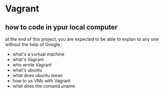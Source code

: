 # Vagrant

## how to code in ypur local computer

at the end of this project, you are expected to be able to explan to any one without the help of Google .

* what's a vurtual machine
* what's Vagrant
* who wrote Vagrant
* what's ubuntu
* what does ubuntu mean
* how to us VMs with Vagrant
* what does the comand uname
